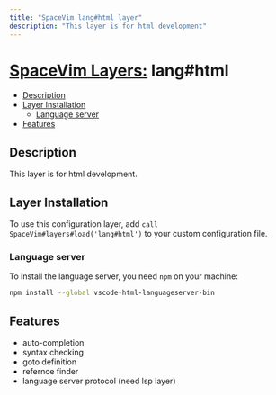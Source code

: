 ```yaml
---
title: "SpaceVim lang#html layer"
description: "This layer is for html development"
---
```


# [SpaceVim Layers:](https://spacevim.org/layers) lang#html

<!-- vim-markdown-toc GFM -->

- [Description](#description)
- [Layer Installation](#layer-installation)
  - [Language server](#language-server)
- [Features](#features)

<!-- vim-markdown-toc -->

## Description

This layer is for html development.

## Layer Installation

To use this configuration layer, add `call SpaceVim#layers#load('lang#html')` to your custom configuration file.

### Language server

To install the language server, you need `npm` on your machine:

```bash
npm install --global vscode-html-languageserver-bin
```

## Features

- auto-completion
- syntax checking
- goto definition
- refernce finder
- language server protocol (need lsp layer) 

